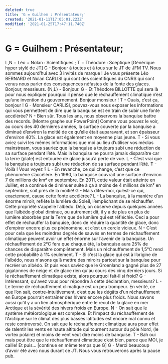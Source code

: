 ```yaml
---
deleted: true
title: 'G = Guilhem : Présentateur;'
created: '2021-01-11T17:05:01.223Z'
modified: '2021-01-25T17:47:11.740Z'
---
```


# G = Guilhem : Présentateur; 
L,N = Léo + Nolan : Scientifiques ; 
T = Théodore : Sceptique
[Générique hyper stylé de JT]
G - Bonjour à toutes et à tous sur le JT de JFM TV.
Nous sommes aujourd’hui avec 3 invités de marque ! Je vous présente Léo BERNARD et Nolan CARLISI qui sont des scientifiques du CNRS qui sont venus nous parler des conséquences néfastes de la fonte des glaces.
Bonjour, messieurs. 
{N,L} - Bonjour.
G - Et Théodore BILLOTTE qui sera là pour nous expliquer pourquoi il pense que le réchauffement climatique n’est qu’une invention du gouvernement.
Bonjour monsieur !
T - Ouais, c’est ça, bonjour !
G - Monsieur CARLISI, pouvez-vous nous exposer les informations qui vous permettent de dire que la banquise est en train de subir une fonte accélérée?
N - Bien sûr. Tous les ans, nous observons la banquise battre des records. [Montre graphe sur PowerPoint] Comme vous pouvez le voir, au cours des 40 dernières années, la surface couverte par la banquise a diminué d’environ la moitié de ce qu’elle était auparavant, et son épaisseur d’environ 40%. La glace est également en moyenne plus jeune.
T - Si vous aviez suivi les mêmes informations que moi au lieu d’utiliser vos médias mainstream, vous sauriez que la banquise a toujours subi une réduction de sa surface pendant l’été. Mais la banquise ne pourra jamais disparaître car la terre (plate) est entourée de glace jusqu’à perte de vue.
L - C’est vrai que la banquise a toujours subi une réduction de sa surface pendant l’été.
T - Voilà ! Vous voyez ?
L - En revanche, ce qui change, c’est que ce phénomène s’accélère. En 1980, la banquise couvrait une surface d’environ 7 de millions de km² en septembre. En 2011, cette valeur était atteinte en Juillet, et a continué de diminuer suite à ça à moins de 4 millions de km² en septembre, soit près de la moitié! 
G - Mais dites-moi, qu’est-ce qui, exactement, cause cette fonte accélérée?
L - La banquise, à la manière d’un énorme miroir, reflète la lumière du Soleil, l’empêchant de se réchauffer. Cette propriété s’appelle l’albédo. Déjà, on observe depuis quelques années que l’albédo global diminue, ou autrement dit, il y a de plus en plus de lumière absorbée par la Terre que de lumière qui est réfléchie. Ceci a pour effet de réchauffer la banquise, donc de réduire la quantité de glace, donc d’empirer encore plus ce phénomène, et c’est un cercle vicieux. 
N - C’est pour cela que les moindres degrés de sauvés en termes de réchauffement climatique peuvent avoir un effet énorme sur l’avenir de la banquise. Un réchauffement de 2°C fera que chaque été, la banquise aura 25% de chances de disparaître complètement. Mais un réchauffement de 1,5°C rend cette probabilité à 1% seulement. 
T - Si c’est la glace qui  est à l’origine de l'albédo, nous n'avons qu’à mettre des miroirs partout sur la banquise pour recréer un albédo. Et puis vous saviez que le Groenland a gagné plus de 27 gigatonnes de neige et de glace rien qu'au cours des cinq derniers jours. Si le réchauffement climatique existe, alors pourquoi fait-il si froid?
G - Intéressant, qu'avez vous pour répondre à cette déclaration, messieurs? 
L - Le terme de réchauffement climatique est un peu trompeur. En vérité, ce que l’on sait, contre-intuitivement, c’est que les dégâts d’un réchauffement en Europe pourrait entraîner des hivers encore plus froids. Nous savons aussi qu'il y a un lien atmosphérique entre le recul de la glace en mer Arctique et la sévérité des hivers froids en Europe.
N - On sait que le système météorologique est complexe. Et l’impact du réchauffement de l’Arctique sur le climat des plus basses latitudes est encore mal connu et reste controversé. On sait que le réchauffement climatique aura pour effet de ralentir les vents en haute altitude qui tournent autour du pôle Nord, (le vortex polaire) et moins de vent veut dire moins de banquise.
T - Bah oui mais peut être que le réchauffement climatique c’est bien, parce que MOI, je caille! Et puis… [continue en même temps que G]
G - Merci beaucoup d’avoir été avec nous durant ce JT. Nous vous retrouverons après la pause pub.


